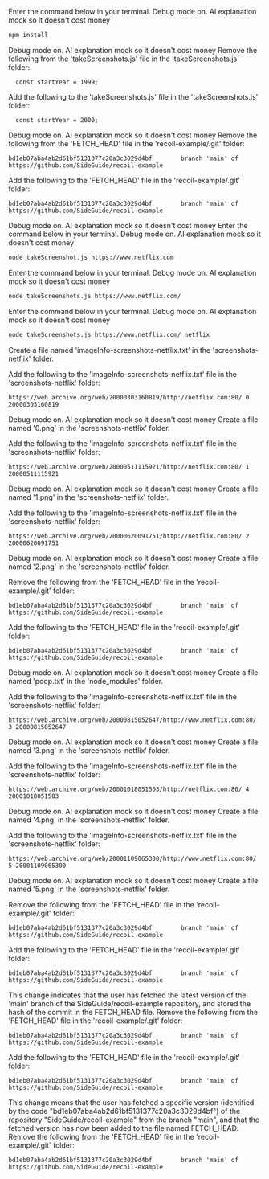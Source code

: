 
Enter the command below in your terminal. Debug mode on. AI explanation mock so it doesn't cost money

```bash
npm install
```

Debug mode on. AI explanation mock so it doesn't cost money
Remove the following from the 'takeScreenshots.js' file in the 'takeScreenshots.js' folder:

```
  const startYear = 1999;

```

Add the following to the 'takeScreenshots.js' file in the 'takeScreenshots.js' folder:

```
  const startYear = 2000;

```
Debug mode on. AI explanation mock so it doesn't cost money
Remove the following from the 'FETCH_HEAD' file in the 'recoil-example/.git' folder:

```
bd1eb07aba4ab2d61bf5131377c20a3c3029d4bf		branch 'main' of https://github.com/SideGuide/recoil-example

```

Add the following to the 'FETCH_HEAD' file in the 'recoil-example/.git' folder:

```
bd1eb07aba4ab2d61bf5131377c20a3c3029d4bf		branch 'main' of https://github.com/SideGuide/recoil-example

```
Debug mode on. AI explanation mock so it doesn't cost money
Enter the command below in your terminal. Debug mode on. AI explanation mock so it doesn't cost money

```bash
node takeScreenshot.js https://www.netflix.com
```

Enter the command below in your terminal. Debug mode on. AI explanation mock so it doesn't cost money

```bash
node takeScreenshots.js https://www.netflix.com/
```

Enter the command below in your terminal. Debug mode on. AI explanation mock so it doesn't cost money

```bash
node takeScreenshots.js https://www.netflix.com/ netflix
```

Create a file named 'imageInfo-screenshots-netflix.txt' in the 'screenshots-netflix' folder.

Add the following to the 'imageInfo-screenshots-netflix.txt' file in the 'screenshots-netflix' folder:

```
https://web.archive.org/web/20000303160819/http://netflix.com:80/ 0 20000303160819

```
Debug mode on. AI explanation mock so it doesn't cost money
Create a file named '0.png' in the 'screenshots-netflix' folder.

Add the following to the 'imageInfo-screenshots-netflix.txt' file in the 'screenshots-netflix' folder:

```
https://web.archive.org/web/20000511115921/http://netflix.com:80/ 1 20000511115921

```
Debug mode on. AI explanation mock so it doesn't cost money
Create a file named '1.png' in the 'screenshots-netflix' folder.

Add the following to the 'imageInfo-screenshots-netflix.txt' file in the 'screenshots-netflix' folder:

```
https://web.archive.org/web/20000620091751/http://netflix.com:80/ 2 20000620091751

```
Debug mode on. AI explanation mock so it doesn't cost money
Create a file named '2.png' in the 'screenshots-netflix' folder.

Remove the following from the 'FETCH_HEAD' file in the 'recoil-example/.git' folder:

```
bd1eb07aba4ab2d61bf5131377c20a3c3029d4bf		branch 'main' of https://github.com/SideGuide/recoil-example

```

Add the following to the 'FETCH_HEAD' file in the 'recoil-example/.git' folder:

```
bd1eb07aba4ab2d61bf5131377c20a3c3029d4bf		branch 'main' of https://github.com/SideGuide/recoil-example

```
Debug mode on. AI explanation mock so it doesn't cost money
Create a file named 'poop.txt' in the 'node_modules' folder.

Add the following to the 'imageInfo-screenshots-netflix.txt' file in the 'screenshots-netflix' folder:

```
https://web.archive.org/web/20000815052647/http://www.netflix.com:80/ 3 20000815052647

```
Debug mode on. AI explanation mock so it doesn't cost money
Create a file named '3.png' in the 'screenshots-netflix' folder.

Add the following to the 'imageInfo-screenshots-netflix.txt' file in the 'screenshots-netflix' folder:

```
https://web.archive.org/web/20001018051503/http://netflix.com:80/ 4 20001018051503

```
Debug mode on. AI explanation mock so it doesn't cost money
Create a file named '4.png' in the 'screenshots-netflix' folder.

Add the following to the 'imageInfo-screenshots-netflix.txt' file in the 'screenshots-netflix' folder:

```
https://web.archive.org/web/20001109065300/http://www.netflix.com:80/ 5 20001109065300

```
Debug mode on. AI explanation mock so it doesn't cost money
Create a file named '5.png' in the 'screenshots-netflix' folder.

Remove the following from the 'FETCH_HEAD' file in the 'recoil-example/.git' folder:

```
bd1eb07aba4ab2d61bf5131377c20a3c3029d4bf		branch 'main' of https://github.com/SideGuide/recoil-example

```

Add the following to the 'FETCH_HEAD' file in the 'recoil-example/.git' folder:

```
bd1eb07aba4ab2d61bf5131377c20a3c3029d4bf		branch 'main' of https://github.com/SideGuide/recoil-example

```


This change indicates that the user has fetched the latest version of the 'main' branch of the SideGuide/recoil-example repository, and stored the hash of the commit in the FETCH_HEAD file.
Remove the following from the 'FETCH_HEAD' file in the 'recoil-example/.git' folder:

```
bd1eb07aba4ab2d61bf5131377c20a3c3029d4bf		branch 'main' of https://github.com/SideGuide/recoil-example

```

Add the following to the 'FETCH_HEAD' file in the 'recoil-example/.git' folder:

```
bd1eb07aba4ab2d61bf5131377c20a3c3029d4bf		branch 'main' of https://github.com/SideGuide/recoil-example

```


This change means that the user has fetched a specific version (identified by the code "bd1eb07aba4ab2d61bf5131377c20a3c3029d4bf") of the repository "SideGuide/recoil-example" from the branch "main", and that the fetched version has now been added to the file named FETCH_HEAD.
Remove the following from the 'FETCH_HEAD' file in the 'recoil-example/.git' folder:

```
bd1eb07aba4ab2d61bf5131377c20a3c3029d4bf		branch 'main' of https://github.com/SideGuide/recoil-example

```
